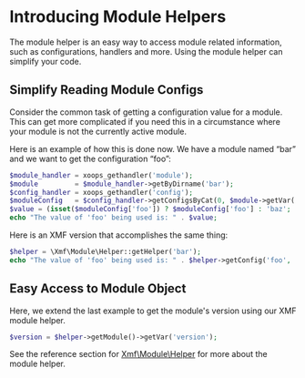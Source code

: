 # Introducing Module Helpers

The module helper is an easy way to access module related information, such as configurations, handlers and more. Using the module helper can simplify your code.

## Simplify Reading Module Configs

Consider the common task of getting a configuration value for a module. This can get more complicated if you need this in a circumstance where your module is not the currently active module.

Here is an example of how this is done now. We have a module named “bar” and we want to get the configuration “foo”:

```php
$module_handler = xoops_gethandler('module');
$module         = $module_handler->getByDirname('bar');
$config_handler = xoops_gethandler('config');
$moduleConfig   = $config_handler->getConfigsByCat(0, $module->getVar('mid'));
$value = (isset($moduleConfig['foo']) ? $moduleConfig['foo'] : 'baz';
echo "The value of 'foo' being used is: " . $value;
```

Here is an XMF version that accomplishes the same thing:

```php
$helper = \Xmf\Module\Helper::getHelper('bar');
echo "The value of 'foo' being used is: " . $helper->getConfig('foo', 'baz');
```

## Easy Access to Module Object

Here, we extend the last example to get the module's version using our XMF module helper.

```php
$version = $helper->getModule()->getVar('version');
```

See the reference section for [Xmf\Module\Helper](../reference/module/helper.md) for more about the module helper.

